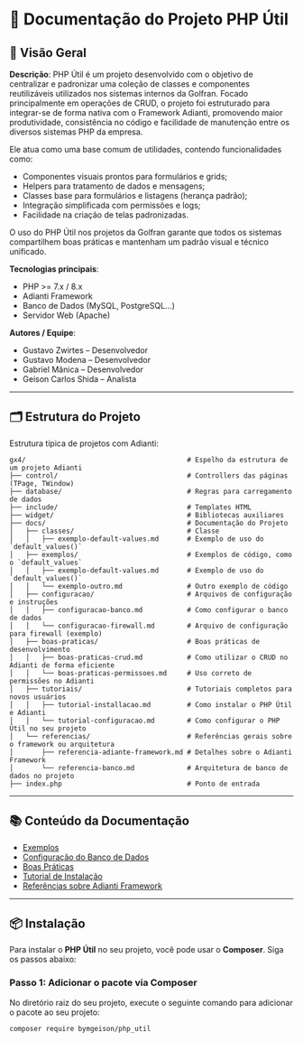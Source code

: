 # 📘 Documentação do Projeto PHP Útil

## 🧾 Visão Geral

**Descrição**:
PHP Útil é um projeto desenvolvido com o objetivo de centralizar e padronizar uma coleção de classes e componentes reutilizáveis utilizados nos sistemas internos da Golfran.
Focado principalmente em operações de CRUD, o projeto foi estruturado para integrar-se de forma nativa com o Framework Adianti, promovendo maior produtividade, consistência no código e facilidade de manutenção entre os diversos sistemas PHP da empresa.

Ele atua como uma base comum de utilidades, contendo funcionalidades como:

- Componentes visuais prontos para formulários e grids;
- Helpers para tratamento de dados e mensagens;
- Classes base para formulários e listagens (herança padrão);
- Integração simplificada com permissões e logs;
- Facilidade na criação de telas padronizadas.

O uso do PHP Útil nos projetos da Golfran garante que todos os sistemas compartilhem boas práticas e mantenham um padrão visual e técnico unificado.

**Tecnologias principais**:
- PHP >= 7.x / 8.x
- Adianti Framework
- Banco de Dados (MySQL, PostgreSQL...)
- Servidor Web (Apache)

**Autores / Equipe**:
- Gustavo Zwirtes – Desenvolvedor
- Gustavo Modena – Desenvolvedor
- Gabriel Mânica – Desenvolvedor
- Geison Carlos Shida – Analista

---

## 🗂️ Estrutura do Projeto

Estrutura típica de projetos com Adianti:

```plaintext
gx4/                                        # Espelho da estrutura de um projeto Adianti
├── control/                                # Controllers das páginas (TPage, TWindow)
├── database/                               # Regras para carregamento de dados
├── include/                                # Templates HTML
├── widget/                                 # Bibliotecas auxiliares
├── docs/                                   # Documentação do Projeto
│   ├── classes/                            # Classe
│   │   ├── exemplo-default-values.md       # Exemplo de uso do `default_values()`
│   ├── exemplos/                           # Exemplos de código, como o `default_values`
│   │   ├── exemplo-default-values.md       # Exemplo de uso do `default_values()`
│   │   └── exemplo-outro.md                # Outro exemplo de código
│   ├── configuracao/                       # Arquivos de configuração e instruções
│   │   ├── configuracao-banco.md           # Como configurar o banco de dados
│   │   └── configuracao-firewall.md        # Arquivo de configuração para firewall (exemplo)
│   ├── boas-praticas/                      # Boas práticas de desenvolvimento
│   │   ├── boas-praticas-crud.md           # Como utilizar o CRUD no Adianti de forma eficiente
│   │   └── boas-praticas-permissoes.md     # Uso correto de permissões no Adianti
│   ├── tutoriais/                          # Tutoriais completos para novos usuários
│   │   ├── tutorial-installacao.md         # Como instalar o PHP Útil e Adianti
│   │   └── tutorial-configuracao.md        # Como configurar o PHP Útil no seu projeto
│   └── referencias/                        # Referências gerais sobre o framework ou arquitetura
│       ├── referencia-adiante-framework.md # Detalhes sobre o Adianti Framework
│       └── referencia-banco.md             # Arquitetura de banco de dados no projeto
├── index.php                               # Ponto de entrada

```

---

## 📚 Conteúdo da Documentação

- [Exemplos](gx4/docs/exemplos/)
- [Configuração do Banco de Dados](gx4/docs/configuracoes/)
- [Boas Práticas](gx4/docs/boas-praticas/)
- [Tutorial de Instalação](gx4/docs/tutoriais/)
- [Referências sobre Adianti Framework](gx4/docs/referencias/)

---

## 📦 Instalação

Para instalar o **PHP Útil** no seu projeto, você pode usar o **Composer**. Siga os passos abaixo:

### Passo 1: Adicionar o pacote via Composer

No diretório raiz do seu projeto, execute o seguinte comando para adicionar o pacote ao seu projeto:

```bash
composer require bymgeison/php_util
